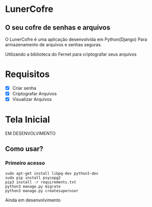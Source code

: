 # LunerCofre
## O seu cofre de senhas e arquivos

O LunerCofre é uma aplicação desenvolvida em Python(Django)
Para armazenamento de arquivos e senhas seguras.

Utilizando a biblioteca do Fernet para criptografar seus arquivos

# Requisitos
- [x] Criar senha
- [x] Criptografar Arquivos
- [x] Visualizar Arquivos

# Tela Inicial
EM DESENVOLVIMENTO


## Como usar?

### Primeiro acesso

```
sudo apt-get install libpq-dev python3-dev
sudo pip install psycopg2
pip3 install -r requirements.txt 
python3 manage.py migrate
python3 manage.py createsuperuser 
```


Ainda em desenvolvimento
